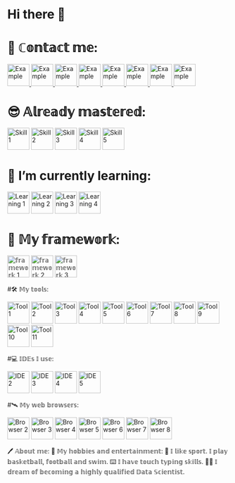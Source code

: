 # Hi there 👋

<!--
**alexeykrymov/alexeykrymov** is a ✨ _special_ ✨ repository because its `README.md` (this file) appears on your GitHub profile.

Here are some ideas to get you started:

- 🔭 I’m currently working on ...
- 🌱 I’m currently learning ...
- 👯 I’m looking to collaborate on ...
- 🤔 I’m looking for help with ...
- 💬 Ask me about ...
- 📫 How to reach me: ...
- 😄 Pronouns: ...
- ⚡ Fun fact: ...
-->


# 📡 ℂ𝕠𝕟𝕥𝕒𝕔𝕥 𝕞𝕖:

<a href="https://example.com">
  <img width="50" alt="Example" src="https://github.com/alexeykrymov/alexeykrymov/assets/55350467/096f5c9a-9f84-48f3-afdc-d759617d5063">
</a>
<a href="https://example.com">
  <img width="50" alt="Example" src="https://github.com/alexeykrymov/alexeykrymov/assets/55350467/b3fca0a1-3fa4-41fa-a55b-622701d08b77">
</a>
<a href="https://example.com">
  <img width="50" alt="Example" src="https://github.com/alexeykrymov/alexeykrymov/assets/55350467/3e5f2b6c-f8ce-40d6-a284-2d991561721f">
</a>
<a href="https://www.linkedin.com/in/aleksei-krymov-ko7t0/">
  <img width="50" alt="Example" src="https://github.com/alexeykrymov/alexeykrymov/assets/55350467/81a92b75-e11c-420a-8137-e6252450d279">
</a>
<a href="https://example.com">
  <img width="50" alt="Example" src="https://github.com/alexeykrymov/alexeykrymov/assets/55350467/3be2fe29-e0ae-4c29-a32a-169643347141">
</a>
<a href="https://example.com">
  <img width="50" alt="Example" src="https://github.com/alexeykrymov/alexeykrymov/assets/55350467/7e271f39-cc35-465c-8341-2acc045913db">
</a>
<a href="https://example.com">
  <img width="50" alt="Example" src="https://github.com/alexeykrymov/alexeykrymov/assets/55350467/a15a09f3-0907-497f-a1c8-0dd175fbdd94">
</a>
<a href="https://www.sololearn.com/en/profile/6436543">
  <img width="50" alt="Example" src="https://github.com/alexeykrymov/alexeykrymov/assets/55350467/d69cf089-41d7-4616-ba25-7c6f4ba95b49">
</a>

# 😎 𝔸𝕝𝕣𝕖𝕒𝕕𝕪 𝕞𝕒𝕤𝕥𝕖𝕣𝕖𝕕:

<img width="50" alt="Skill 1" src="https://github.com/alexeykrymov/alexeykrymov/assets/55350467/2d32fa69-3dcc-48e7-ae55-07cfbe032bad">
<img width="50" alt="Skill 2" src="https://github.com/alexeykrymov/alexeykrymov/assets/55350467/4c9b2e5c-c64b-4c64-95eb-fe5fb5dbb80c">
<img width="50" alt="Skill 3" src="https://github.com/alexeykrymov/alexeykrymov/assets/55350467/d4acc0cb-2733-463a-9bd3-0949b2b66a6d">
<img width="50" alt="Skill 4" src="https://github.com/alexeykrymov/alexeykrymov/assets/55350467/b23ea10b-6ac1-4cff-a64c-9ff779cc01a6">
<img width="50" alt="Skill 5" src="https://github.com/alexeykrymov/alexeykrymov/assets/55350467/fd570f3e-b315-4293-9fcc-569a65bb0ae36">

# 🌱 I’m currently learning:

<img width="50" alt="Learning 1" src="https://github.com/alexeykrymov/alexeykrymov/assets/55350467/85cbd07f-ef69-41c4-aef3-bca17b7e339a">
<img width="50" alt="Learning 2" src="https://github.com/alexeykrymov/alexeykrymov/assets/55350467/94f478ff-5c4c-4c6a-9611-4b210841c5ce">
<img width="50" alt="Learning 3" src="https://github.com/alexeykrymov/alexeykrymov/assets/55350467/b536c713-3ee3-4820-ae2f-d60149c2f732">
<img width="50" alt="Learning 4" src="https://github.com/alexeykrymov/alexeykrymov/assets/55350467/68281b00-2175-4ceb-a75d-29e1c412cb0c">


# 💼 𝕄𝕪 𝕗𝕣𝕒𝕞𝕖𝕨𝕠𝕣𝕜:

<img width="50" alt="𝕗𝕣𝕒𝕞𝕖𝕨𝕠𝕣𝕜 1" src="https://github.com/alexeykrymov/alexeykrymov/assets/55350467/4c468ca7-913c-4390-addb-42285f7bee0f">
<img width="50" alt="𝕗𝕣𝕒𝕞𝕖𝕨𝕠𝕣𝕜 2" src="https://github.com/alexeykrymov/alexeykrymov/assets/55350467/71b6dd16-7301-4314-a64f-93fa8d12a3d7">
<img width="50" alt="𝕗𝕣𝕒𝕞𝕖𝕨𝕠𝕣𝕜 3" src="https://github.com/alexeykrymov/alexeykrymov/assets/55350467/2cd65841-690d-4c0a-a5cb-61af740d52b4">


#🛠️ 𝕄𝕪 𝕥𝕠𝕠𝕝𝕤:

<img width="50" alt="Tool 1" src="https://github.com/alexeykrymov/alexeykrymov/assets/55350467/4c468ca7-913c-4390-addb-42285f7bee0f">
<img width="50" alt="Tool 2" src="https://github.com/alexeykrymov/alexeykrymov/assets/55350467/f91d6fe6-a64c-4dec-a3e5-c3234ea09a56">
<img width="50" alt="Tool 3" src="https://github.com/alexeykrymov/alexeykrymov/assets/55350467/bf1dd9a8-2ba0-45d3-a6e2-fc7cc56c7c04">
<img width="50" alt="Tool 4" src="https://github.com/alexeykrymov/alexeykrymov/assets/55350467/4372fcc7-a28f-4d42-935a-edf004bf41c7">
<img width="50" alt="Tool 5" src="https://github.com/alexeykrymov/alexeykrymov/assets/55350467/d5362e82-77ff-4d06-bd79-1541fbe6482c">
<img width="50" alt="Tool 6" src="https://github.com/alexeykrymov/alexeykrymov/assets/55350467/51f100b6-bdc9-4092-8073-ed28e67d8564">
<img width="50" alt="Tool 7" src="https://github.com/alexeykrymov/alexeykrymov/assets/55350467/547edf65-1fef-488a-8460-b05261c3936f">
<img width="50" alt="Tool 8" src="https://github.com/alexeykrymov/alexeykrymov/assets/55350467/fdd1dc27-348a-46a4-8b2d-d47ece32258b">
<img width="50" alt="Tool 9" src="https://github.com/alexeykrymov/alexeykrymov/assets/55350467/bcac2c91-173f-4995-b459-9f54987f873e">
<img width="50" alt="Tool 10" src="https://github.com/alexeykrymov/alexeykrymov/assets/55350467/b3c2bc87-7b01-48e9-812f-defb1cd83e81">
<img width="50" alt="Tool 11" src="https://github.com/alexeykrymov/alexeykrymov/assets/55350467/ba5d5f91-7a42-47bb-a803-20b23b919f08">

#💻 𝕀𝔻𝔼𝕤 𝕀 𝕦𝕤𝕖:


<img width="50" alt="IDE 2" src="https://github.com/alexeykrymov/alexeykrymov/assets/55350467/933c3190-2440-484e-9c23-6944db3f7325">
<img width="50" alt="IDE 3" src="https://github.com/alexeykrymov/alexeykrymov/assets/55350467/a3a14d91-4ce0-4d23-91f1-6d5b1d6da38f">
<img width="50" alt="IDE 4" src="https://github.com/alexeykrymov/alexeykrymov/assets/55350467/f0733e09-abba-4f20-a96d-629999eba955">
<img width="50" alt="IDE 5" src="https://github.com/alexeykrymov/alexeykrymov/assets/55350467/115f50ab-17be-4187-8e68-0ddee1e1e834">

#🛰️ 𝕄𝕪 𝕨𝕖𝕓 𝕓𝕣𝕠𝕨𝕤𝕖𝕣𝕤:


<img width="50" alt="Browser 2" src="https://github.com/alexeykrymov/alexeykrymov/assets/55350467/c033138f-2bce-4afa-960e-7aa7f08109ad">
<img width="50" alt="Browser 3" src="https://github.com/alexeykrymov/alexeykrymov/assets/55350467/ad163b43-6aea-4e23-9093-992b316d8b6f">
<img width="50" alt="Browser 4" src="https://github.com/alexeykrymov/alexeykrymov/assets/55350467/1cf3402c-0068-444a-8d95-63fbd5854b85">
<img width="50" alt="Browser 5" src="https://github.com/alexeykrymov/alexeykrymov/assets/55350467/d07508f9-edfa-4815-82bb-1e26c966eb8a">
<img width="50" alt="Browser 6" src="https://github.com/alexeykrymov/alexeykrymov/assets/55350467/74934866-c98b-4988-8d9d-1d7fd284a6a3">
<img width="50" alt="Browser 7" src="https://github.com/alexeykrymov/alexeykrymov/assets/55350467/21032fd0-b6d8-43b9-9e81-f7885b32e5df">
<img width="50" alt="Browser 8" src="https://github.com/alexeykrymov/alexeykrymov/assets/55350467/3a915886-04a1-4628-aafe-5d19c02dddcb">



🖊️ 𝔸𝕓𝕠𝕦𝕥 𝕞𝕖:
📢 𝕄𝕪 𝕙𝕠𝕓𝕓𝕚𝕖𝕤 𝕒𝕟𝕕 𝕖𝕟𝕥𝕖𝕣𝕥𝕒𝕚𝕟𝕞𝕖𝕟𝕥:
🏀 𝕀 𝕝𝕚𝕜𝕖 𝕤𝕡𝕠𝕣𝕥. 𝕀 𝕡𝕝𝕒𝕪 𝕓𝕒𝕤𝕜𝕖𝕥𝕓𝕒𝕝𝕝, 𝕗𝕠𝕠𝕥𝕓𝕒𝕝𝕝 𝕒𝕟𝕕 𝕤𝕨𝕚𝕞.
⌨️ 𝕀 𝕙𝕒𝕧𝕖 𝕥𝕠𝕦𝕔𝕙 𝕥𝕪𝕡𝕚𝕟𝕘 𝕤𝕜𝕚𝕝𝕝𝕤.
👨‍💻 𝕀 𝕕𝕣𝕖𝕒𝕞 𝕠𝕗 𝕓𝕖𝕔𝕠𝕞𝕚𝕟𝕘 𝕒 𝕙𝕚𝕘𝕙𝕝𝕪 𝕢𝕦𝕒𝕝𝕚𝕗𝕚𝕖𝕕 𝔻𝕒𝕥𝕒 𝕊𝕔𝕚𝕖𝕟𝕥𝕚𝕤𝕥.


